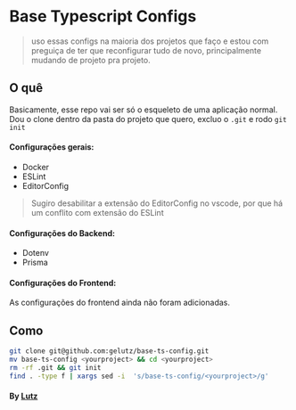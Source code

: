 
# Base Typescript Configs

> uso essas configs na maioria dos projetos que faço e estou com preguiça de ter que reconfigurar tudo de novo, principalmente mudando de projeto pra projeto.

## O quê

Basicamente, esse repo vai ser só o esqueleto de uma aplicação normal. Dou o clone dentro da pasta do projeto que quero, excluo o `.git` e rodo `git init`

#### Configurações gerais:
- Docker
- ESLint
- EditorConfig
> Sugiro desabilitar a extensão do EditorConfig no vscode, por que há um conflito com extensão do ESLint
  
#### Configurações do Backend:
- Dotenv
- Prisma
  
#### Configurações do Frontend:
As configurações do frontend ainda não foram adicionadas.
## Como 

```bash
git clone git@github.com:gelutz/base-ts-config.git
mv base-ts-config <yourproject> && cd <yourproject>
rm -rf .git && git init
find . -type f | xargs sed -i  's/base-ts-config/<yourproject>/g'
```

#### By [Lutz](http://github.com/gelutz)
